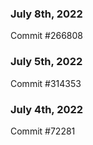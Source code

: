 ### July 8th, 2022

Commit #266808

### July 5th, 2022

Commit #314353


### July 4th, 2022

Commit #72281
